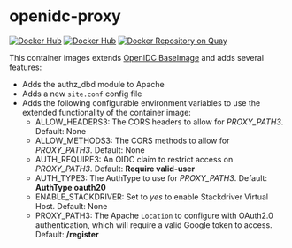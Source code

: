 # openidc-proxy

[![Docker Hub](https://img.shields.io/docker/pulls/broadinstitute/openidc-proxy.svg)](https://hub.docker.com/r/broadinstitute/openidc-proxy/)
[![Docker Hub](https://img.shields.io/docker/build/broadinstitute/openidc-proxy.svg)](https://hub.docker.com/r/broadinstitute/openidc-proxy/)
[![Docker Repository on Quay](https://quay.io/repository/broadinstitute/openidc-proxy/status "Docker Repository on Quay")](https://quay.io/repository/broadinstitute/openidc-proxy)

This container images extends [OpenIDC BaseImage][1] and adds several features:

* Adds the authz_dbd module to Apache
* Adds a new `site.conf` config file
* Adds the following configurable environment variables to use the extended functionality of the container image:
  * ALLOW_HEADERS3: The CORS headers to allow for *PROXY_PATH3*.  Default:  None
  * ALLOW_METHODS3: The CORS methods to allow for *PROXY_PATH3*.  Default:  None
  * AUTH_REQUIRE3: An OIDC claim to restrict access on *PROXY_PATH3*.  Default: __Require valid-user__
  * AUTH_TYPE3: The AuthType to use for *PROXY_PATH3*.  Default: __AuthType oauth20__
  * ENABLE_STACKDRIVER: Set to *yes* to enable Stackdriver Virtual Host. Default: None
  * PROXY_PATH3: The Apache `Location` to configure with OAuth2.0 authentication, which will require a valid Google token to access.  Default: __/register__

[1]: https://github.com/broadinstitute/openidc-baseimage "OpenIDC BaseImage"
